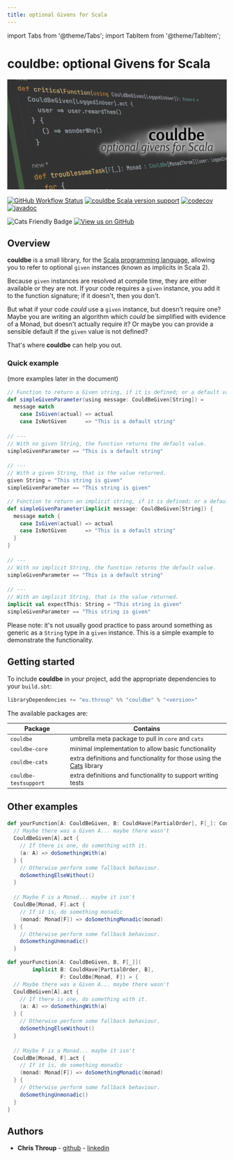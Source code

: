 ```yaml
---
title: optional Givens for Scala
---
```

import Tabs from '@theme/Tabs';
import TabItem from '@theme/TabItem';

# couldbe: optional Givens for Scala
![couldbe social image](/img/couldbe-social-card.jpg)

[![GitHub Workflow Status](https://img.shields.io/github/actions/workflow/status/throup/couldbe/scala.yml)](https://github.com/throup/couldbe/actions/workflows/scala.yml)
[![couldbe Scala version support](https://index.scala-lang.org/throup/couldbe/couldbe/latest-by-scala-version.svg?platform=jvm)](https://index.scala-lang.org/throup/couldbe/couldbe)
[![codecov](https://codecov.io/gh/throup/couldbe/branch/main/graph/badge.svg?token=XSUAQWYIOO)](https://codecov.io/gh/throup/couldbe)
[![javadoc](https://javadoc.io/badge2/eu.throup/couldbe_3/javadoc.svg)](https://javadoc.io/doc/eu.throup/couldbe)

![Cats Friendly Badge](https://typelevel.org/cats/img/cats-badge-tiny.png)
[![View us on GitHub](https://img.shields.io/badge/view%20us%20on-GitHub-lightgrey?style=for-the-badge&logo=github)](https://github.com/throup/couldbe)
## Overview

**couldbe** is a small library, for the [Scala programming language](https://scala-lang.org), allowing you to refer to optional `given` instances (known as implicits in Scala 2).

Because `given` instances are resolved at compile time, they are either available or they are not. If your code requires a `given` instance, you add it to the function signature; if it doesn't, then you don't.

But what if your code _could_ use a `given` instance, but doesn't require one?  Maybe you are writing an algorithm which _could_ be simplified with evidence of a Monad, but doesn't actually require it? Or maybe you can provide a sensible default if the `given` value is not defined?

That's where **couldbe** can help you out.

### Quick example
(more examples later in the document)


<Tabs groupId="dialect">
<TabItem value="scala3" label="Scala 3">

```scala
// Function to return a Given string, if it is defined; or a default value otherwise.
def simpleGivenParameter(using message: CouldBeGiven[String]) =
  message match
    case IsGiven(actual) => actual
    case IsNotGiven      => "This is a default string"

// ---
// With no given String, the function returns the default value.
simpleGivenParameter == "This is a default string"

// ---
// With a given String, that is the value returned.
given String = "This string is given"
simpleGivenParameter == "This string is given"
```

</TabItem>
<TabItem value="scala2" label="Scala 2.13">

```scala
// Function to return an implicit string, if it is defined; or a default value otherwise.
def simpleGivenParameter(implicit message: CouldBeGiven[String]) {
  message match {
    case IsGiven(actual) => actual
    case IsNotGiven      => "This is a default string"
  }
}

// ---
// With no implicit String, the function returns the default value.
simpleGivenParameter == "This is a default string"

// ---
// With an implicit String, that is the value returned.
implicit val expectThis: String = "This string is given"
simpleGivenParameter == "This string is given"
```

</TabItem>
</Tabs>

Please note: it's not usually good practice to pass around something as generic as a `String` type in a `given` instance. This is a simple example to demonstrate the functionality.

## Getting started
To include **couldbe** in your project, add the appropriate dependencies to your `build.sbt`:

```scala
libraryDependencies += "eu.throup" %% "couldbe" % "<version>"
```

The available packages are:

| Package               | Contains                                                                                            |
| --------------------- |---------------------------------------------------------------------------------------------------- |
| `couldbe`             | umbrella meta package to pull in `core` and `cats`                                                  |
| `couldbe-core`        | minimal implementation to allow basic functionality                                                 |
| `couldbe-cats`        | extra definitions and functionality for those using the [Cats](https://typelevel.org/cats/) library |
| `couldbe-testsupport` | extra definitions and functionality to support writing tests                                        |

## Other examples

<Tabs groupId="dialect">
<TabItem value="scala3" label="Scala 3">

```scala
def yourFunction[A: CouldBeGiven, B: CouldHave[PartialOrder], F[_]: CouldBe[Monad]] =
  // Maybe there was a Given A... maybe there wasn't
  CouldBeGiven[A].act {
    // If there is one, do something with it.
    (a: A) => doSomethingWith(a)
  } {
    // Otherwise perform some fallback behaviour.
    doSomethingElseWithout()
  }
  
  // Maybe F is a Monad... maybe it isn't
  CouldBe[Monad, F].act {
    // If it is, do something monadic
    (monad: Monad[F]) => doSomethingMonadic(monad)
  } {
    // Otherwise perform some fallback behaviour.
    doSomethingUnmonadic()
  }
```

</TabItem>
<TabItem value="scala2" label="Scala 2.13">

```scala
def yourFunction[A: CouldBeGiven, B, F[_]](
        implicit B: CouldHave[PartialOrder, B],
                 F: CouldBe[Monad, F]) = {
  // Maybe there was a Given A... maybe there wasn't
  CouldBeGiven[A].act {
    // If there is one, do something with it.
    (a: A) => doSomethingWith(a)
  } {
    // Otherwise perform some fallback behaviour.
    doSomethingElseWithout()
  }

  // Maybe F is a Monad... maybe it isn't
  CouldBe[Monad, F].act {
    // If it is, do something monadic
    (monad: Monad[F]) => doSomethingMonadic(monad)
  } {
    // Otherwise perform some fallback behaviour.
    doSomethingUnmonadic()
  }
}
```

</TabItem>
</Tabs>

## Authors

* **Chris Throup** - [github](https://github.com/throup) - [linkedin](https://www.linkedin.com/in/christhroup)
